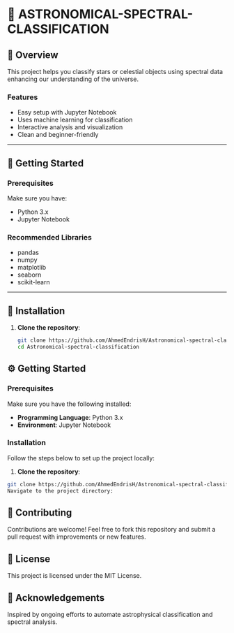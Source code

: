 # 🌌 ASTRONOMICAL-SPECTRAL-CLASSIFICATION

## 📌 Overview

This project helps you classify stars or celestial objects using spectral data enhancing our understanding of the universe.

### Features

- Easy setup with Jupyter Notebook  
- Uses machine learning for classification  
- Interactive analysis and visualization  
- Clean and beginner-friendly
---

## 🧰 Getting Started

### Prerequisites

Make sure you have:

- Python 3.x
- Jupyter Notebook

### Recommended Libraries

- pandas  
- numpy  
- matplotlib  
- seaborn  
- scikit-learn  
---

## 🔧 Installation

1. **Clone the repository**:
   ```bash
   git clone https://github.com/AhmedEndrisH/Astronomical-spectral-classification
   cd Astronomical-spectral-classification

## ⚙️ Getting Started

### Prerequisites

Make sure you have the following installed:

- **Programming Language**: Python 3.x  
- **Environment**: Jupyter Notebook

### Installation

Follow the steps below to set up the project locally:

1. **Clone the repository**:

```bash
git clone https://github.com/AhmedEndrisH/Astronomical-spectral-classification
Navigate to the project directory:
```
## 🤝 Contributing
Contributions are welcome! Feel free to fork this repository and submit a pull request with improvements or new features.

## 📄 License
This project is licensed under the MIT License.

## 🙌 Acknowledgements
Inspired by ongoing efforts to automate astrophysical classification and spectral analysis.
